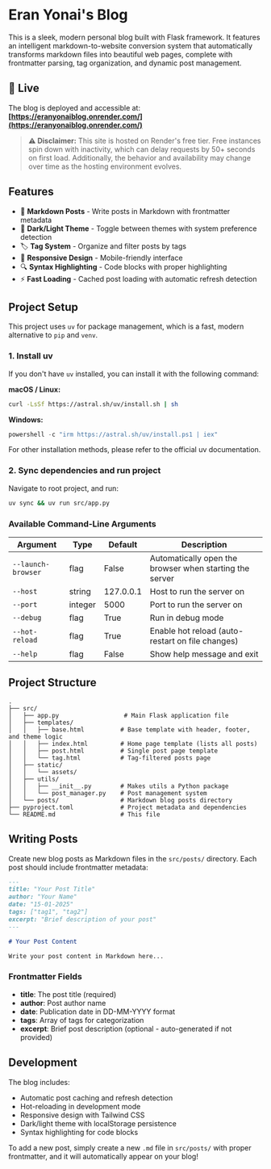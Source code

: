 # Eran Yonai's Blog

This is a sleek, modern personal blog built with Flask framework. It features an intelligent markdown-to-website conversion system that automatically transforms markdown files into beautiful web pages, complete with frontmatter parsing, tag organization, and dynamic post management.

## 🚀 Live

The blog is deployed and accessible at: **[https://eranyonaiblog.onrender.com/](https://eranyonaiblog.onrender.com/)**

> **⚠️ Disclaimer:** This site is hosted on Render's free tier. Free instances spin down with inactivity, which can delay requests by 50+ seconds on first load. Additionally, the behavior and availability may change over time as the hosting environment evolves.

## Features

- 📝 **Markdown Posts** - Write posts in Markdown with frontmatter metadata
- 🎨 **Dark/Light Theme** - Toggle between themes with system preference detection
- 🏷️ **Tag System** - Organize and filter posts by tags
- 📱 **Responsive Design** - Mobile-friendly interface
- 🔍 **Syntax Highlighting** - Code blocks with proper highlighting
- ⚡ **Fast Loading** - Cached post loading with automatic refresh detection

## Project Setup

This project uses `uv` for package management, which is a fast, modern alternative to `pip` and `venv`.

### 1. Install uv

If you don't have `uv` installed, you can install it with the following command:

**macOS / Linux:**
```bash
curl -LsSf https://astral.sh/uv/install.sh | sh
```

**Windows:**
```powershell
powershell -c "irm https://astral.sh/uv/install.ps1 | iex"
```

For other installation methods, please refer to the official uv documentation.

### 2. Sync dependencies and run project

Navigate to root project, and run:
```bash
uv sync && uv run src/app.py
```

### Available Command-Line Arguments

| Argument | Type | Default | Description |
|----------|------|---------|-------------|
| `--launch-browser` | flag | False | Automatically open the browser when starting the server |
| `--host` | string | 127.0.0.1 | Host to run the server on |
| `--port` | integer | 5000 | Port to run the server on |
| `--debug` | flag | True | Run in debug mode |
| `--hot-reload` | flag | True | Enable hot reload (auto-restart on file changes) |
| `--help` | flag | False | Show help message and exit |

## Project Structure

```
.
├── src/
│   ├── app.py                  # Main Flask application file
│   ├── templates/
│   │   ├── base.html          # Base template with header, footer, and theme logic
│   │   ├── index.html         # Home page template (lists all posts)
│   │   ├── post.html          # Single post page template
│   │   └── tag.html           # Tag-filtered posts page
│   ├── static/
│   │   └── assets/
│   ├── utils/
│   │   ├── __init__.py        # Makes utils a Python package
│   │   └── post_manager.py    # Post management system
│   └── posts/                 # Markdown blog posts directory
├── pyproject.toml             # Project metadata and dependencies
└── README.md                  # This file
```

## Writing Posts

Create new blog posts as Markdown files in the `src/posts/` directory. Each post should include frontmatter metadata:

```markdown
---
title: "Your Post Title"
author: "Your Name"
date: "15-01-2025"
tags: ["tag1", "tag2"]
excerpt: "Brief description of your post"
---

# Your Post Content

Write your post content in Markdown here...
```

### Frontmatter Fields

- **title**: The post title (required)
- **author**: Post author name
- **date**: Publication date in DD-MM-YYYY format
- **tags**: Array of tags for categorization
- **excerpt**: Brief post description (optional - auto-generated if not provided)

## Development

The blog includes:
- Automatic post caching and refresh detection
- Hot-reloading in development mode
- Responsive design with Tailwind CSS
- Dark/light theme with localStorage persistence
- Syntax highlighting for code blocks

To add a new post, simply create a new `.md` file in `src/posts/` with proper frontmatter, and it will automatically appear on your blog!
